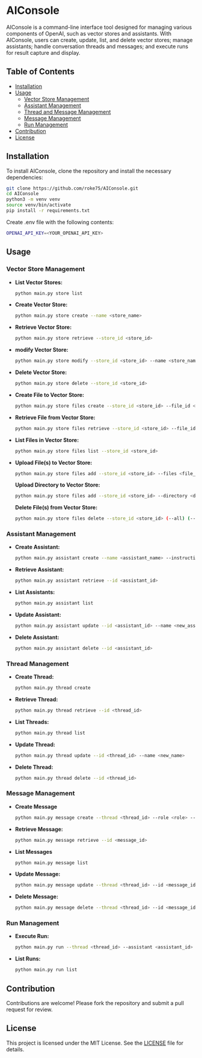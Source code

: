 # AIConsole

AIConsole is a command-line interface tool designed for managing various components of OpenAI, such as vector stores and assistants. With AIConsole, users can create, update, list, and delete vector stores; manage assistants; handle conversation threads and messages; and execute runs for result capture and display.

## Table of Contents
- [Installation](#installation)
- [Usage](#usage)
  - [Vector Store Management](#vector-store-management)
  - [Assistant Management](#assistant-management)
  - [Thread and Message Management](#thread-management)
  - [Message Management](#message-management)
  - [Run Management](#run-management)
- [Contribution](#contribution)
- [License](#license)

## Installation

To install AIConsole, clone the repository and install the necessary dependencies:

```bash
git clone https://github.com/roke75/AIConsole.git
cd AIConsole
python3 -m venv venv
source venv/bin/activate
pip install -r requirements.txt
```
Create .env file with the following contents:
```bash
OPENAI_API_KEY=<YOUR_OPENAI_API_KEY>
```

## Usage

### Vector Store Management

- **List Vector Stores:**
  ```bash
  python main.py store list
  ```

- **Create Vector Store:**
  ```bash
  python main.py store create --name <store_name>
  ```

- **Retrieve Vector Store:**
  ```bash
  python main.py store retrieve --store_id <store_id>
  ```

- **modify Vector Store:**
  ```bash
  python main.py store modify --store_id <store_id> --name <store_name> --expires_after <expires_after> --metadata <metadata>
  ```

- **Delete Vector Store:**
  ```bash
  python main.py store delete --store_id <store_id>
  ```

- **Create File to Vector Store:**
  ```bash
  python main.py store files create --store_id <store_id> --file_id <file_id> --chunking_strategy <chunking_strategy>
  ```

- **Retrieve File from Vector Store:**
  ```bash
  python main.py store files retrieve --store_id <store_id> --file_id <file_id>
  ```

- **List Files in Vector Store:**
  ```bash
  python main.py store files list --store_id <store_id>
  ```

- **Upload File(s) to Vector Store:**
  ```bash
  python main.py store files add --store_id <store_id> --files <file_path_1> <file_path_2> ... <file_path_n>
  ```

  **Upload Directory to Vector Store:**
  ```bash
  python main.py store files add --store_id <store_id> --directory <directory_path> --recursive
  ```

  **Delete File(s) from Vector Store:**
  ```bash
  python main.py store files delete --store_id <store_id> (--all) (--permanently) --file_ids <file_id_1> <file_id_2> ... <file_id_n>
  ```

### Assistant Management

- **Create Assistant:**
  ```bash
  python main.py assistant create --name <assistant_name> --instructions <instructions> --model <model> --type <type> --store <store_id>
  ```

- **Retrieve Assistant:**
  ```bash
  python main.py assistant retrieve --id <assistant_id>
  ```

- **List Assistants:**
  ```bash
  python main.py assistant list
  ```

- **Update Assistant:**
  ```bash
  python main.py assistant update --id <assistant_id> --name <new_assistant_name> --instructions <new_instructions> --model <new_model> --type <new_type>
  ```

- **Delete Assistant:**
  ```bash
  python main.py assistant delete --id <assistant_id>
  ```

### Thread Management

- **Create Thread:**
  ```bash
  python main.py thread create
  ```

- **Retrieve Thread:**
  ```bash
  python main.py thread retrieve --id <thread_id>
  ```

- **List Threads:**
  ```bash
  python main.py thread list
  ```

- **Update Thread:**
  ```bash
  python main.py thread update --id <thread_id> --name <new_name>
  ```

- **Delete Thread:**
  ```bash
  python main.py thread delete --id <thread_id>
  ```

### Message Management
- **Create Message**
  ```bash
  python main.py message create --thread <thread_id> --role <role> --content <content>
  ```

- **Retrieve Message:**
  ```bash
  python main.py message retrieve --id <message_id>
  ```

- **List Messages**
  ```bash
  python main.py message list
  ```

- **Update Message:**
  ```bash
  python main.py message update --thread <thread_id> --id <message_id>
  ```

- **Delete Message:**
  ```bash
  python main.py message delete --thread <thread_id> --id <message_id>
  ```

### Run Management

- **Execute Run:**
  ```bash
  python main.py run --thread <thread_id> --assistant <assistant_id> --instructions <instructions>
  ```

- **List Runs:**
  ```bash
  python main.py run list
  ```

## Contribution

Contributions are welcome! Please fork the repository and submit a pull request for review.

## License

This project is licensed under the MIT License. See the [LICENSE](LICENSE) file for details.
